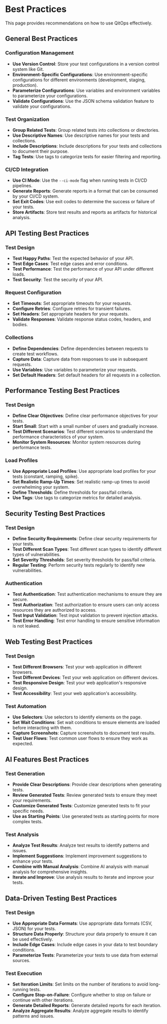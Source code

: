 # Best Practices

This page provides recommendations on how to use QitOps effectively.

## General Best Practices

### Configuration Management

- **Use Version Control**: Store your test configurations in a version control system like Git.
- **Environment-Specific Configurations**: Use environment-specific configurations for different environments (development, staging, production).
- **Parameterize Configurations**: Use variables and environment variables to parameterize your configurations.
- **Validate Configurations**: Use the JSON schema validation feature to validate your configurations.

### Test Organization

- **Group Related Tests**: Group related tests into collections or directories.
- **Use Descriptive Names**: Use descriptive names for your tests and collections.
- **Include Descriptions**: Include descriptions for your tests and collections to document their purpose.
- **Tag Tests**: Use tags to categorize tests for easier filtering and reporting.

### CI/CD Integration

- **Use CI Mode**: Use the `--ci-mode` flag when running tests in CI/CD pipelines.
- **Generate Reports**: Generate reports in a format that can be consumed by your CI/CD system.
- **Set Exit Codes**: Use exit codes to determine the success or failure of your tests.
- **Store Artifacts**: Store test results and reports as artifacts for historical analysis.

## API Testing Best Practices

### Test Design

- **Test Happy Paths**: Test the expected behavior of your API.
- **Test Edge Cases**: Test edge cases and error conditions.
- **Test Performance**: Test the performance of your API under different loads.
- **Test Security**: Test the security of your API.

### Request Configuration

- **Set Timeouts**: Set appropriate timeouts for your requests.
- **Configure Retries**: Configure retries for transient failures.
- **Set Headers**: Set appropriate headers for your requests.
- **Validate Responses**: Validate response status codes, headers, and bodies.

### Collections

- **Define Dependencies**: Define dependencies between requests to create test workflows.
- **Capture Data**: Capture data from responses to use in subsequent requests.
- **Use Variables**: Use variables to parameterize your requests.
- **Set Default Headers**: Set default headers for all requests in a collection.

## Performance Testing Best Practices

### Test Design

- **Define Clear Objectives**: Define clear performance objectives for your tests.
- **Start Small**: Start with a small number of users and gradually increase.
- **Test Different Scenarios**: Test different scenarios to understand the performance characteristics of your system.
- **Monitor System Resources**: Monitor system resources during performance tests.

### Load Profiles

- **Use Appropriate Load Profiles**: Use appropriate load profiles for your tests (constant, ramping, spike).
- **Set Realistic Ramp-Up Times**: Set realistic ramp-up times to avoid overwhelming your system.
- **Define Thresholds**: Define thresholds for pass/fail criteria.
- **Use Tags**: Use tags to categorize metrics for detailed analysis.

## Security Testing Best Practices

### Test Design

- **Define Security Requirements**: Define clear security requirements for your tests.
- **Test Different Scan Types**: Test different scan types to identify different types of vulnerabilities.
- **Set Severity Thresholds**: Set severity thresholds for pass/fail criteria.
- **Regular Testing**: Perform security tests regularly to identify new vulnerabilities.

### Authentication

- **Test Authentication**: Test authentication mechanisms to ensure they are secure.
- **Test Authorization**: Test authorization to ensure users can only access resources they are authorized to access.
- **Test Input Validation**: Test input validation to prevent injection attacks.
- **Test Error Handling**: Test error handling to ensure sensitive information is not leaked.

## Web Testing Best Practices

### Test Design

- **Test Different Browsers**: Test your web application in different browsers.
- **Test Different Devices**: Test your web application on different devices.
- **Test Responsive Design**: Test your web application's responsive design.
- **Test Accessibility**: Test your web application's accessibility.

### Test Automation

- **Use Selectors**: Use selectors to identify elements on the page.
- **Set Wait Conditions**: Set wait conditions to ensure elements are loaded before interacting with them.
- **Capture Screenshots**: Capture screenshots to document test results.
- **Test User Flows**: Test common user flows to ensure they work as expected.

## AI Features Best Practices

### Test Generation

- **Provide Clear Descriptions**: Provide clear descriptions when generating tests.
- **Review Generated Tests**: Review generated tests to ensure they meet your requirements.
- **Customize Generated Tests**: Customize generated tests to fit your specific needs.
- **Use as Starting Points**: Use generated tests as starting points for more complex tests.

### Test Analysis

- **Analyze Test Results**: Analyze test results to identify patterns and issues.
- **Implement Suggestions**: Implement improvement suggestions to enhance your tests.
- **Combine with Manual Analysis**: Combine AI analysis with manual analysis for comprehensive insights.
- **Iterate and Improve**: Use analysis results to iterate and improve your tests.

## Data-Driven Testing Best Practices

### Test Design

- **Use Appropriate Data Formats**: Use appropriate data formats (CSV, JSON) for your tests.
- **Structure Data Properly**: Structure your data properly to ensure it can be used effectively.
- **Include Edge Cases**: Include edge cases in your data to test boundary conditions.
- **Parameterize Tests**: Parameterize your tests to use data from external sources.

### Test Execution

- **Set Iteration Limits**: Set limits on the number of iterations to avoid long-running tests.
- **Configure Stop-on-Failure**: Configure whether to stop on failure or continue with other iterations.
- **Generate Detailed Reports**: Generate detailed reports for each iteration.
- **Analyze Aggregate Results**: Analyze aggregate results to identify patterns and issues.
